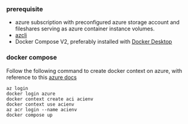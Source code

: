 ### prerequisite
- azure subscription with preconfigured azure storage account and fileshares serving as azure container instance 
  volumes. 
- [azcli](https://learn.microsoft.com/en-us/cli/azure/install-azure-cli)
- Docker Compose V2, preferably installed with [Docker Desktop](https://www.docker.com/blog/announcing-compose-v2-general-availability/)   

### docker compose  
Follow the following command to create docker context on azure, with reference to this [azure docs](https://learn.microsoft.com/en-us/azure/container-instances/tutorial-docker-compose)
```
az login
docker login azure
docker context create aci acienv
docker context use acienv
az acr login --name acienv
docker compose up
```
